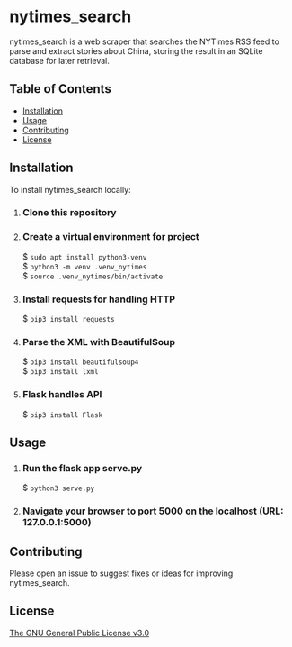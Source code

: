 # nytimes_search

nytimes_search is a web scraper that searches the NYTimes RSS feed to parse and extract stories about China, storing the result in an SQLite database for later retrieval.

## Table of Contents

- [Installation](#Installation)
- [Usage](#Usage)
- [Contributing](#Contributing)
- [License](#License)

## Installation

To install nytimes_search locally:

1. ### Clone this repository
   
2. ### Create a virtual environment for project
   
    $ `sudo apt install python3-venv`  
    $ `python3 -m venv .venv_nytimes`  
    $ `source .venv_nytimes/bin/activate`

3. ### Install requests for handling HTTP
   
    $ `pip3 install requests`  

4. ### Parse the XML with BeautifulSoup
   
    $ `pip3 install beautifulsoup4`  
    $ `pip3 install lxml`

5. ### Flask handles API
   
    $ `pip3 install Flask`

## Usage

1. ### Run the flask app serve.py
    $ `python3 serve.py `

2. ### Navigate your browser to port 5000 on the localhost (URL: 127.0.0.1:5000)

## Contributing

Please open an issue to suggest fixes or ideas for improving nytimes_search.

## License

[The GNU General Public License v3.0](https://www.gnu.org/licenses/gpl-3.0.en.html)
